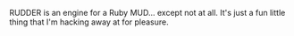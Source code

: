 RUDDER is an engine for a Ruby MUD... except not at all. It's just a fun little thing that I'm hacking away at for pleasure. 